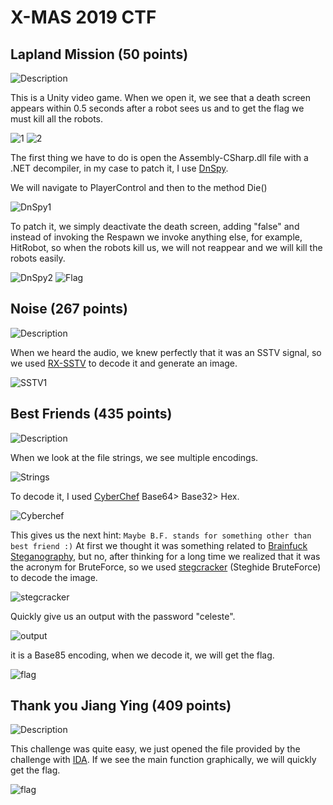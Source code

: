 # X-MAS 2019 CTF

## Lapland Mission (50 points)

![Description](https://github.com/m3t4f0r4/CTF-writeups/blob/master/xmas2019/Lapland%20Mission/Description.png)

This is a Unity video game. When we open it, we see that a death screen appears within 0.5 seconds after a robot sees us and to get the flag we must kill all the robots.

![1](https://github.com/m3t4f0r4/CTF-writeups/blob/master/xmas2019/Lapland%20Mission/1.png)
![2](https://github.com/m3t4f0r4/CTF-writeups/blob/master/xmas2019/Lapland%20Mission/2.png)

The first thing we have to do is open the Assembly-CSharp.dll file with a .NET decompiler, in my case to patch it, I use [DnSpy](https://github.com/0xd4d/dnSpy).

We will navigate to PlayerControl and then to the method Die()

![DnSpy1](https://github.com/m3t4f0r4/CTF-writeups/blob/master/xmas2019/Lapland%20Mission/DnSpy1.png)

To patch it, we simply deactivate the death screen, adding "false" and instead of invoking the Respawn we invoke anything else, for example, HitRobot, so when the robots kill us, we will not reappear and we will kill the robots easily.

![DnSpy2](https://github.com/m3t4f0r4/CTF-writeups/blob/master/xmas2019/Lapland%20Mission/DnSpy2.png)
![Flag](https://github.com/m3t4f0r4/CTF-writeups/blob/master/xmas2019/Lapland%20Mission/flag.jpg)

## Noise (267 points)

![Description](https://github.com/m3t4f0r4/CTF-writeups/blob/master/xmas2019/Noise/Description.png)

When we heard the audio, we knew perfectly that it was an SSTV signal, so we used [RX-SSTV](http://users.belgacom.net/hamradio/rxsstv.htm) to decode it and generate an image.

![SSTV1](https://github.com/m3t4f0r4/CTF-writeups/blob/master/xmas2019/Noise/SSTV1.jpg)

## Best Friends (435 points)

![Description](https://github.com/m3t4f0r4/CTF-writeups/blob/master/xmas2019/Best%20Friends/Description.png)

When we look at the file strings, we see multiple encodings.

![Strings](https://github.com/m3t4f0r4/CTF-writeups/blob/master/xmas2019/Best%20Friends/strings.png)

To decode it, I used [CyberChef](https://gchq.github.io/CyberChef/) Base64> Base32> Hex.

![Cyberchef](https://github.com/m3t4f0r4/CTF-writeups/blob/master/xmas2019/Best%20Friends/cyberchef.png)

This gives us the next hint: ```Maybe B.F. stands for something other than best friend :)```
At first we thought it was something related to [Brainfuck Steganography](http://imrannazar.com/Steganography-with-Brainfuck), but no, after thinking for a long time we realized that it was the acronym for BruteForce, so we used [stegcracker](https://github.com/Paradoxis/StegCracker) (Steghide BruteForce) to decode the image.

![stegcracker](https://github.com/m3t4f0r4/CTF-writeups/blob/master/xmas2019/Best%20Friends/stegcracker.png)

Quickly give us an output with the password "celeste". 

![output](https://github.com/m3t4f0r4/CTF-writeups/blob/master/xmas2019/Best%20Friends/output.png)

it is a Base85 encoding, when we decode it, we will get the flag.

![flag](https://github.com/m3t4f0r4/CTF-writeups/blob/master/xmas2019/Best%20Friends/flag.png)


## Thank you Jiang Ying (409 points)

![Description](https://github.com/m3t4f0r4/CTF-writeups/blob/master/xmas2019/Thank%20you%20Jiang%20Ying/Description.png)

This challenge was quite easy, we just opened the file provided by the challenge with [IDA](https://www.hex-rays.com/products/ida/). If we see the main function graphically, we will quickly get the flag.

![flag](https://github.com/m3t4f0r4/CTF-writeups/blob/master/xmas2019/Thank%20you%20Jiang%20Ying/flag.png)

